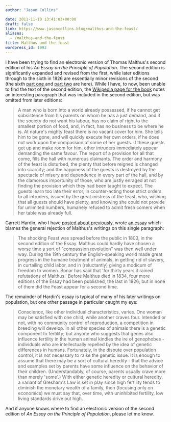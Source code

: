 ```yaml
---
author: "Jason Collins"

date: 2011-11-10 13:41:03+00:00
draft: false
link: https://www.jasoncollins.blog/malthus-and-the-feast/
aliases:
  - /malthus-and-the-feast
title: Malthus and the feast
wordpress_id: 1993
---
```


I have been trying to find an electronic version of Thomas Malthus's second edition of his _An Essay on the Principle of Population_. The second edition is significantly expanded and revised from the first, while later editions through to the sixth in 1826 are essentially minor revisions of the second (the sixth [part one ](http://oll.libertyfund.org/index.php?option=com_staticxt&staticfile=show.php%3Ftitle=312&Itemid=27)and [part two](http://oll.libertyfund.org/index.php?option=com_staticxt&staticfile=show.php%3Ftitle=1944&Itemid=99999999) are here). While I have, to now, been unable to find the text of the second edition, the [Wikipedia page for the book](http://en.wikipedia.org/wiki/An_Essay_on_the_Principle_of_Population) notes an interesting paragraph that was included in the second edition, but was omitted from later editions:


<blockquote>
A man who is born into a world already possessed, if he cannot get subsistence from his parents on whom he has a just demand, and if the society do not want his labour, has no claim of right to the smallest portion of food, and, in fact, has no business to be where he is. At nature's mighty feast there is no vacant cover for him. She tells him to be gone, and will quickly execute her own orders, if he does not work upon the compassion of some of her guests. If these guests get up and make room for him, other intruders immediately appear demanding the same favour. The report of a provision for all that come, fills the hall with numerous claimants. The order and harmony of the feast is disturbed, the plenty that before reigned is changed into scarcity; and the happiness of the guests is destroyed by the spectacle of misery and dependence in every part of the hall, and by the clamorous importunity of those, who are justly enraged at not finding the provision which they had been taught to expect. The guests learn too late their error, in counter-acting those strict orders to all intruders, issued by the great mistress of the feast, who, wishing that all guests should have plenty, and knowing she could not provide for unlimited numbers, humanely refused to admit fresh comers when her table was already full.
</blockquote>


Garrett Hardin, who I have [posted about previously](https://www.jasoncollins.blog/population-and-the-tragedy-of-the-commons/), wrote [an essay](http://www.thesocialcontract.com/artman2/publish/tsc0803/article_741.shtml) which blames the general rejection of Malthus's writings on this single paragraph:


<blockquote>
The shocking Feast was spread before the public in 1803, in the second edition of the Essay. Malthus could hardly have chosen a worse time a sort of "compassion revolution" was then well under way. During the 19th century the English-speaking world made great progress in the humane treatment of animals, in getting rid of slavery, in curtailing child labor, and in (reluctantly) giving a modicum of freedom to women. Bonar has said that 'for thirty years it rained refutations of Malthus.' Before Malthus died in 1834, four more editions of the Essay had been published, the last in 1826; but in none of them did the Feast appear for a second time.
</blockquote>


The remainder of Hardin's essay is typical of many of his later writings on population, but one other passage in particular caught my eye:


<blockquote>
Conscience, like other individual characteristics, varies. One woman may be satisfied with one child, while another craves four. Intended or not, with no community control of reproduction, a competition in breeding will develop. In all other species of animals there is a genetic component to fertility; but anyone who suggests that genes also influence fertility in the human animal kindles the ire of genophobes - individuals who are intellectually repelled by the idea of genetic differences in humans. Fortunately, in the dispute over population control, it is not necessary to raise the genetic issue. It is enough to assume that there may be a sort of cultural heredity - that the advice and examples set by parents have some influence on the behavior of their children. (Understandably, of course, parents usually crave more than merely 'some'.) With either genetic heredity or cultural heredity, a variant of Gresham's Law is set in play since high fertility tends to diminish the monetary wealth of a family, then (focusing only on economics) we must say that, over time, with uninhibited fertility, low living standards drive out high.
</blockquote>


And if anyone knows where to find an electronic version of the second edition of _An Essay on the Principle of Population_, please let me know.
